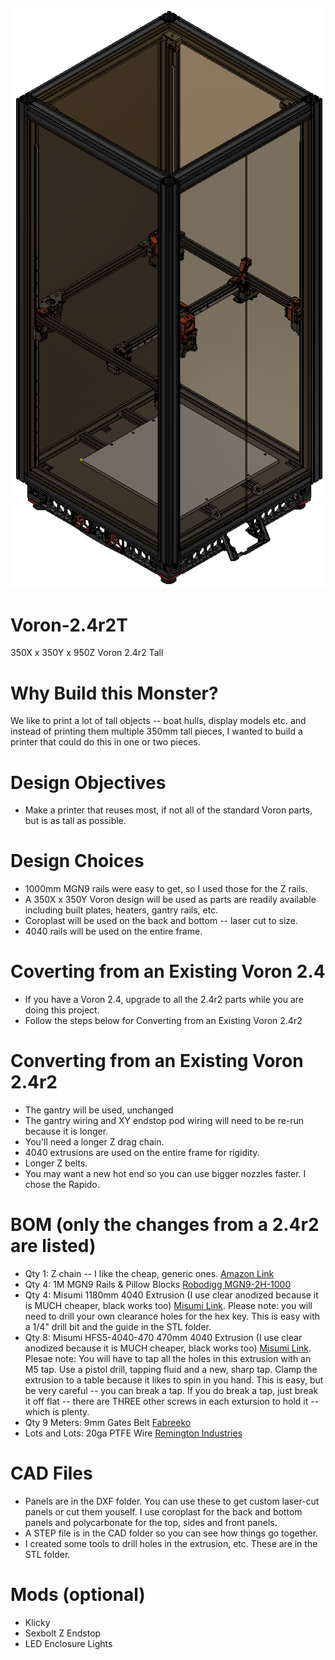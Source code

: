 ![](/images/2.4r2T.png)
# Voron-2.4r2T
350X x 350Y x 950Z Voron 2.4r2 Tall
# Why Build this Monster?
We like to print a lot of tall objects -- boat hulls, display models etc. and instead of printing them multiple 350mm tall pieces, I wanted to build a printer that could do this in one or two pieces.
# Design Objectives
- Make a printer that reuses most, if not all of the standard Voron parts, but is as tall as possible.
# Design Choices
- 1000mm MGN9 rails were easy to get, so I used those for the Z rails.
- A 350X x 350Y Voron design will be used as parts are readily available including built plates, heaters, gantry rails, etc.
- Coroplast will be used on the back and bottom -- laser cut to size.
- 4040 rails will be used on the entire frame.
# Coverting from an Existing Voron 2.4
- If you have a Voron 2.4, upgrade to all the 2.4r2 parts while you are doing this project.
- Follow the steps below for Converting from an Existing Voron 2.4r2
# Converting from an Existing Voron 2.4r2
- The gantry will be used, unchanged
- The gantry wiring and XY endstop pod wiring will need to be re-run because it is longer.
- You'll need a longer Z drag chain.
- 4040 extrusions are used on the entire frame for rigidity.
- Longer Z belts.
- You may want a new hot end so you can use bigger nozzles faster. I chose the Rapido.
# BOM (only the changes from a 2.4r2 are listed)
- Qty 1: Z chain -- I like the cheap, generic ones. [Amazon Link](https://www.amazon.com/gp/product/B08R1M9J2H/ref=ppx_yo_dt_b_asin_title_o02_s00?ie=UTF8&th=1)
- Qty 4: 1M MGN9 Rails & Pillow Blocks [Robodigg MGN9-2H-1000](https://www.robotdigg.com/product/347/Custom-length-GCr15-MGN9,-MGN12-or-MGN15-Linear-Rail-n-Carriage)
- Qty 4: Misumi 1180mm 4040 Extrusion (I use clear anodized because it is MUCH cheaper, black works too) [Misumi Link](https://us.misumi-ec.com/vona2/detail/110302684530/?HissuCode=HFS5-4040-1180). Please note: you will need to drill your own clearance holes for the hex key. This is easy with a 1/4" drill bit and the guide in the STL folder.
- Qty 8: Misumi HFS5-4040-470 470mm 4040 Extrusion (I use clear anodized because it is MUCH cheaper, black works too) [Misumi Link](https://us.misumi-ec.com/vona2/detail/110302684530/?HissuCode=HFS5-4040-470). Plesae note: You will have to tap all the holes in this extrusion with an M5 tap. Use a pistol drill, tapping fluid and a new, sharp tap. Clamp the extrusion to a table because it likes to spin in you hand. This is easy, but be very careful -- you can break a tap. If you do break a tap, just break it off flat -- there are THREE other screws in each extursion to hold it -- which is plenty.
- Qty 9 Meters: 9mm Gates Belt [Fabreeko](https://www.fabreeko.com/products/gates-gt2-open-belt-ll-2gt-6-9-12-reinforced?variant=42466462761215)
- Lots and Lots: 20ga PTFE Wire [Remington Industries](https://www.remingtonindustries.com/)
# CAD Files
- Panels are in the DXF folder. You can use these to get custom laser-cut panels or cut them youself. I use coroplast for the back and bottom panels and polycarbonate for the top, sides and front panels.
- A STEP file is in the CAD folder so you can see how things go together.
- I created some tools to drill holes in the extrusion, etc. These are in the STL folder.
# Mods (optional)
- Klicky
- Sexbolt Z Endstop
- LED Enclosure Lights
